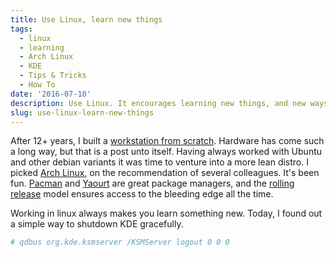 ```yaml
---
title: Use Linux, learn new things
tags:
  - linux
  - learning
  - Arch Linux
  - KDE
  - Tips & Tricks
  - How To
date: '2016-07-10'
description: Use Linux. It encourages learning new things, and new ways to do old things
slug: use-linux-learn-new-things
---
```


After 12+ years, I built a [workstation from scratch][0]. Hardware has come such a long way, but that is a post unto itself. Having always worked with Ubuntu and other debian variants it was time to venture into a more lean distro. I picked [Arch Linux][4], on the recommendation of several colleagues. It's been fun. [Pacman][1] and [Yaourt][2] are great package managers, and the [rolling release][3] model ensures access to the bleeding edge all the time.

Working in linux always makes you learn something new. Today, I found out a simple way to shutdown KDE gracefully.

``` bash
# qdbus org.kde.ksmserver /KSMServer logout 0 0 0
```
[0]: https://ca.pcpartpicker.com/b/j6Cypg
[1]: https://wiki.archlinux.org/index.php/pacman
[2]: https://archlinux.fr/yaourt-en
[3]: https://en.wikipedia.org/wiki/Rolling_release
[4]: https://wiki.archlinux.org/index.php/arch_compared_to_other_distributions

